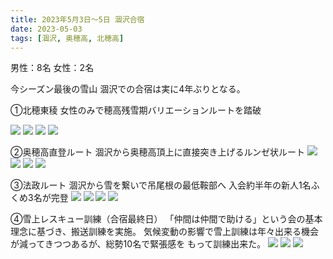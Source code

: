```yaml
---
title: 2023年5月3日〜5日 涸沢合宿
date: 2023-05-03
tags: [涸沢, 奥穂高, 北穂高]
---
```


男性：8名
女性：2名

今シーズン最後の雪山
涸沢での合宿は実に4年ぶりとなる。

①北穂東稜
女性のみで穂高残雪期バリエーションルートを踏破

![](/2023/05/03/20230503/1.jpg)
![](/2023/05/03/20230503/2.jpg)
![](/2023/05/03/20230503/3.jpg)
![](/2023/05/03/20230503/4.jpg)

②奥穂高直登ルート
涸沢から奥穂高頂上に直接突き上げるルンゼ状ルート
![](/2023/05/03/20230503/5.jpg)
![](/2023/05/03/20230503/6.jpg)
![](/2023/05/03/20230503/7.jpg)
![](/2023/05/03/20230503/8.jpg)

③法政ルート
涸沢から雪を繋いで吊尾根の最低鞍部へ
入会約半年の新人1名ふくめ3名が完登
![](/2023/05/03/20230503/9.jpg)
![](/2023/05/03/20230503/10.jpg)
![](/2023/05/03/20230503/11.jpg)
![](/2023/05/03/20230503/12.jpg)


④雪上レスキュー訓練（合宿最終日）
「仲間は仲間で助ける」という会の基本理念に基づき、搬送訓練を実施。
気候変動の影響で雪上訓練は年々出来る機会が減ってきつつあるが、総勢10名で緊張感を
もって訓練出来た。
![](/2023/05/03/20230503/13.jpg)
![](/2023/05/03/20230503/14.jpg)
![](/2023/05/03/20230503/15.jpg)
